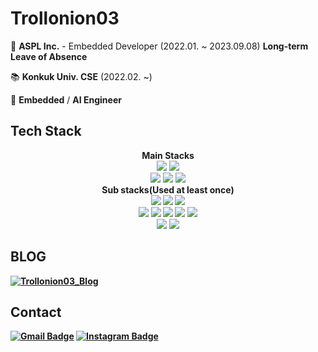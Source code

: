 Trollonion03
==============

🏢 **ASPL Inc.** - Embedded Developer (2022.01. ~ 2023.09.08) **Long-term Leave of Absence**

📚 **Konkuk Univ. CSE** (2022.02. ~)

🔭 **Embedded** / **AI Engineer**

Tech Stack
---------
<div align=center>
  <b><strong>Main Stacks</strong></b>
  <br>
  <img src="https://img.shields.io/badge/C-A8B9CC?style=for-the-badge&logo=C&logoColor=white">
  <img src="https://img.shields.io/badge/C++-00599C?style=for-the-badge&logo=C%2B%2B&logoColor=white">
  <br>
  <img src="https://img.shields.io/badge/MFC-5C2D91?style=for-the-badge&logo=VisualStudio&logoColor=white">
  <img src="https://img.shields.io/badge/-TI--C2000-CC0000?style=for-the-badge">
  <img src="https://img.shields.io/badge/Qt-41CD52?style=for-the-badge&logo=Qt&logoColor=white">
</div>

<div align=center>
  <b><strong>Sub stacks</storng>(Used at least once)</b>
  <br>
  <img src="https://img.shields.io/badge/Python-3776AB?style=for-the-badge&logo=Python&logoColor=white">
  <img src="https://img.shields.io/badge/Java-007396?style=for-the-badge&logo=OpenJdk&logoColor=white">
  <img src="https://img.shields.io/badge/Kotlin-0095d5?style=for-the-badge&logo=Kotlin&logoColor=white">
  <br>
  <img src="https://img.shields.io/badge/Android-3DDC84?style=for-the-badge&logo=Android&logoColor=white">
  <img src="https://img.shields.io/badge/Arduino-00979D?style=for-the-badge&logo=Arduino&logoColor=white">
  <img src="https://img.shields.io/badge/Raspberry__Pi-C51A4A?style=for-the-badge&logo=Raspberry-Pi&logoColor=white">
  <img src="https://img.shields.io/badge/Express-000000?style=for-the-badge&logo=Express&logoColor=white">
  <img src="https://img.shields.io/badge/Django-092E20?style=for-the-badge&logo=Django&logoColor=white">
  <br>
  <img src="https://img.shields.io/badge/Spark-E25A1C?style=for-the-badge&logo=apachespark&logoColor=white">
  <img src="https://img.shields.io/badge/Hadoop-66CCFF?style=for-the-badge&logo=apachehadoop&logoColor=white">
</div>

BLOG
----------
[![Trollonion03_Blog](https://img.shields.io/badge/Trollonion03's_Blog-181717?style=for-the-badge&logo=GitHub&logoColor=white&link=https://trollonion03.github.io)](https://trollonion03.github.io)

Contact
-------

[![Gmail Badge](https://img.shields.io/badge/Gmail-EA4335?style=for-the-badge&logo=Gmail&logoColor=white&link=mailto:trollonion03@gmail.com)](mailto:trollonion03@gmail.com)
[![Instagram Badge](https://img.shields.io/badge/Instagram-E4405F?style=for-the-badge&logo=Instagram&logoColor=white&link=https://www.instagram.com/trollonion_03)](https://www.instagram.com/trollonion_03)
